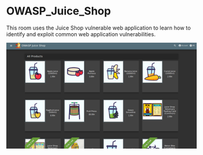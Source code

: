 # OWASP_Juice_Shop

This room uses the Juice Shop vulnerable web application to learn how to identify and exploit common web application vulnerabilities.

![juice shop](/juiceshop.png)